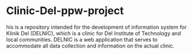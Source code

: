 # Clinic-Del-ppw-project
his is a repository intended for the development of information system for Klinik Del (DELNIC), which is a clinic for Del Institute of Technology and local communities. DELNIC is a web application that serves to accommodate all data collection and information on the actual clinic.
